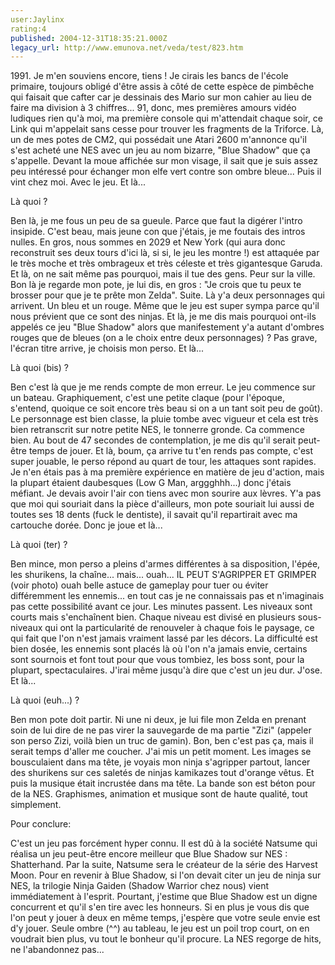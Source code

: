 ```yaml
---
user:Jaylinx
rating:4
published: 2004-12-31T18:35:21.000Z
legacy_url: http://www.emunova.net/veda/test/823.htm
---
```

1991\. Je m'en souviens encore, tiens ! Je cirais les bancs de l'école primaire, toujours obligé d'être assis à côté de cette espèce de pimbêche qui faisait que cafter car je dessinais des Mario sur mon cahier au lieu de faire ma division à 3 chiffres... 91, donc, mes premières amours vidéo ludiques rien qu'à moi, ma première console qui m'attendait chaque soir, ce Link qui m'appelait sans cesse pour trouver les fragments de la Triforce. Là, un de mes potes de CM2, qui possédait une Atari 2600 m'annonce qu'il s'est acheté une NES avec un jeu au nom bizarre, "Blue Shadow" que ça s'appelle. Devant la moue affichée sur mon visage, il sait que je suis assez peu intéressé pour échanger mon elfe vert contre son ombre bleue... Puis il vint chez moi. Avec le jeu. Et là...  

  

Là quoi ?  

  

Ben là, je me fous un peu de sa gueule. Parce que faut la digérer l'intro insipide. C'est beau, mais jeune con que j'étais, je me foutais des intros nulles. En gros, nous sommes en 2029 et New York (qui aura donc reconstruit ses deux tours d'ici là, si si, le jeu les montre !) est attaquée par le très moche et très ombrageux et très céleste et très gigantesque Garuda. Et là, on ne sait même pas pourquoi, mais il tue des gens. Peur sur la ville. Bon là je regarde mon pote, je lui dis, en gros : "Je crois que tu peux te brosser pour que je te prête mon Zelda". Suite. Là y'a deux personnages qui arrivent. Un bleu et un rouge. Même que le jeu est super sympa parce qu'il nous prévient que ce sont des ninjas. Et là, je me dis mais pourquoi ont-ils appelés ce jeu "Blue Shadow" alors que manifestement y'a autant d'ombres rouges que de bleues (on a le choix entre deux personnages) ? Pas grave, l'écran titre arrive, je choisis mon perso. Et là...  

  

Là quoi (bis) ?  

  

Ben c'est là que je me rends compte de mon erreur. Le jeu commence sur un bateau. Graphiquement, c'est une petite claque (pour l'époque, s'entend, quoique ce soit encore très beau si on a un tant soit peu de goût). Le personnage est bien classe, la pluie tombe avec vigueur et cela est très bien retranscrit sur notre petite NES, le tonnerre gronde. Ca commence bien. Au bout de 47 secondes de contemplation, je me dis qu'il serait peut-être temps de jouer. Et là, boum, ça arrive tu t'en rends pas compte, c'est super jouable, le perso répond au quart de tour, les attaques sont rapides. Je n'en étais pas à ma première expérience en matière de jeu d'action, mais la plupart étaient daubesques (Low G Man, arggghhh...) donc j'étais méfiant. Je devais avoir l'air con tiens avec mon sourire aux lèvres. Y'a pas que moi qui souriait dans la pièce d'ailleurs, mon pote souriait lui aussi de toutes ses 18 dents (fuck le dentiste), il savait qu'il repartirait avec ma cartouche dorée. Donc je joue et là...  

  

Là quoi (ter) ?  

  

Ben mince, mon perso a pleins d'armes différentes à sa disposition, l'épée, les shurikens, la chaîne... mais... ouah... IL PEUT S'AGRIPPER ET GRIMPER (voir photo) ouah belle astuce de gameplay pour tuer ou éviter différemment les ennemis... en tout cas je ne connaissais pas et n'imaginais pas cette possibilité avant ce jour. Les minutes passent. Les niveaux sont courts mais s'enchaînent bien. Chaque niveau est divisé en plusieurs sous-niveaux qui ont la particularité de renouveler à chaque fois le paysage, ce qui fait que l'on n'est jamais vraiment lassé par les décors. La difficulté est bien dosée, les ennemis sont placés là où l'on n'a jamais envie, certains sont sournois et font tout pour que vous tombiez, les boss sont, pour la plupart, spectaculaires. J'irai même jusqu'à dire que c'est un jeu dur. J'ose. Et là...  

  

Là quoi (euh...) ?  

  

Ben mon pote doit partir. Ni une ni deux, je lui file mon Zelda en prenant soin de lui dire de ne pas virer la sauvegarde de ma partie "Zizi" (appeler son perso Zizi, voilà bien un truc de gamin). Bon, ben c'est pas ça, mais il serait temps d'aller me coucher. J'ai mis un petit moment. Les images se bousculaient dans ma tête, je voyais mon ninja s'agripper partout, lancer des shurikens sur ces saletés de ninjas kamikazes tout d'orange vêtus. Et puis la musique était incrustée dans ma tête. La bande son est béton pour de la NES. Graphismes, animation et musique sont de haute qualité, tout simplement.  

  

Pour conclure:  

  

C'est un jeu pas forcément hyper connu. Il est dû à la société Natsume qui réalisa un jeu peut-être encore meilleur que Blue Shadow sur NES : Shatterhand. Par la suite, Natsume sera le créateur de la série des Harvest Moon. Pour en revenir à Blue Shadow, si l'on devait citer un jeu de ninja sur NES, la trilogie Ninja Gaiden (Shadow Warrior chez nous) vient immédiatement à l'esprit. Pourtant, j'estime que Blue Shadow est un digne concurrent et qu'il s'en tire avec les honneurs. Si en plus je vous dis que l'on peut y jouer à deux en même temps, j'espère que votre seule envie est d'y jouer. Seule ombre (^^) au tableau, le jeu est un poil trop court, on en voudrait bien plus, vu tout le bonheur qu'il procure. La NES regorge de hits, ne l'abandonnez pas...